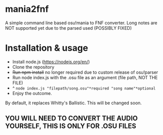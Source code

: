 # mania2fnf
A simple command line based osu!mania to FNF converter. 
Long notes are NOT supported yet due to the parsed used (POSSIBLY FIXED)

# Installation & usage
- Install node.js (https://nodejs.org/en/)
- Clone the repository
- ~~Run npm install~~ no longer required due to custom release of osu!parser
- Run node index.js with the .osu file as an argument (file path, NOT THE FILE)
- ^ ``node index.js "filepath/song.osu"*required "song name"*optional``
- Enjoy the outcome.

By default, it replaces Whitty's Ballistic. This will be changed soon.

## YOU WILL NEED TO CONVERT THE AUDIO YOURSELF, THIS IS ONLY FOR .OSU FILES
